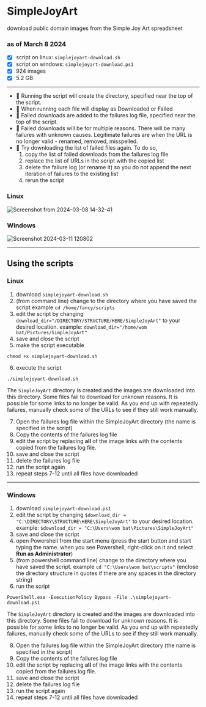 # SimpleJoyArt
download public domain images from the Simple Joy Art spreadsheet

### as of March 8 2024
- [X] script on linux: `simplejoyart-download.sh`
- [X] script on windows: `simplejoyart-download.ps1`
- [X] 924 images
- [X] 5.2 GB
---


- :blue_book: Running the script will create the directory, specified near the top of the script.
- :orange_book: When running each file will display as Downloaded or Failed
- :notebook: Failed downloads are added to the failures log file, specified near the top of the script.
- :closed_book: Failed downloads will be for multiple reasons. There will be many failures with unknown causes. Legitimate failures are when the URL is no longer valid - renamed, removed, misspelled.
- :notebook_with_decorative_cover: Try downloading the list of failed files again. To do so,
  1. copy the list of failed downloads from the failures log file
  2. replace the list of URLs in the script with the copied list
  3. delete the failure log (or rename it) so you do not append the next iteration of failures to the existing list
  4. rerun the script

### Linux
![Screenshot from 2024-03-08 14-32-41](https://github.com/chansizzle/SimpleJoyArt/assets/14916599/b1507630-e2b3-4578-a3ca-132e00a000db)


### Windows
![Screenshot 2024-03-11 120802](https://github.com/chansizzle/SimpleJoyArt/assets/14916599/545b72bc-5048-45f3-8e39-00d3e1ebba76)

---
## Using the scripts

### Linux

1. download `simplejoyart-download.sh`
2. (from command line) change to the directory where you have saved the script example `cd /home/fancy/scripts`
3. edit the script by changing `download_dir="/DIRECTORY/STRUCTURE/HERE/SimpleJoyArt"` to your desired location. example: `download_dir="/home/wom bat/Pictures/SimpleJoyArt"`
4. save and close the script
5. make the script executable
```
chmod +x simplejoyart-download.sh
```
6. execute the script
```
./simplejoyart-download.sh
```

The `SimpleJoyArt` directory is created and the images are downloaded into this directory.
Some files fail to download for unknown reasons. It is possible for some links to no longer be valid. As you end up with repeatedly failures, manually check some of the URLs to see if they still work manually.

7. Open the failures log file within the SimpleJoyArt directory (the name is specified in the script)
8. Copy the contents of the failures log file
9. edit the script by replacing **all** of the image links with the contents copied from the failures log file.
10. save and close the script
11. delete the failures log file
12. run the script again
13. repeat steps 7-12 until all files have downloaded
 


---
### Windows

1. download `simplejoyart-download.ps1`
2. edit the script by changing `$download_dir = "C:\DIRECTORY\STRUCTURE\HERE\SimpleJoyArt"` to your desired location. example: `$download_dir = "C:\Users\wom bat\Pictures\SimpleJoyArt"`
4. save and close the script
5. open Powershell from the start menu (press the start button and start typing the name. when you see Powershell, right-click on it and select **Run as Administrator**)
6. (from powershell command line) change to the directory where you have saved the script. example `cd "C:\Users\wom bat\scripts"` (enclose the directory structure in quotes if there are any spaces in the directory string)
7. run the script
```
PowerShell.exe -ExecutionPolicy Bypass -File .\simplejoyart-download.ps1
```

The `SimpleJoyArt` directory is created and the images are downloaded into this directory.
Some files fail to download for unknown reasons. It is possible for some links to no longer be valid. As you end up with repeatedly failures, manually check some of the URLs to see if they still work manually.

8. Open the failures log file within the SimpleJoyArt directory (the name is specified in the script)
9. Copy the contents of the failures log file
10. edit the script by replacing **all** of the image links with the contents copied from the failures log file.
11. save and close the script
12. delete the failures log file
13. run the script again
14. repeat steps 7-12 until all files have downloaded
